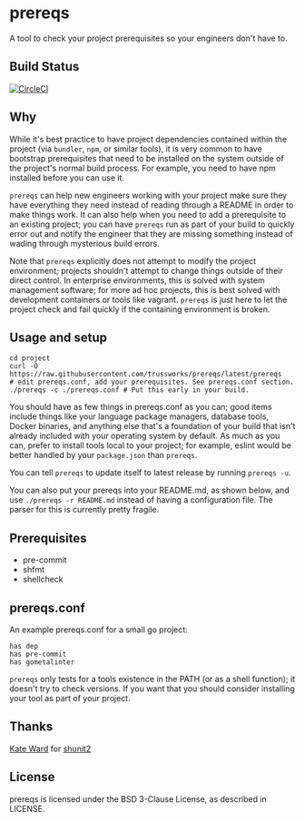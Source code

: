 # prereqs

A tool to check your project prerequisites so your engineers don't have to.

## Build Status

[![CircleCI](https://circleci.com/gh/trussworks/prereqs.svg?style=shield)](https://circleci.com/gh/trussworks/prereqs)

## Why

While it's best practice to have project dependencies contained within the project (via `bundler`, `npm`, or similar tools), it is very common to have bootstrap prerequisites that need to be installed on the system outside of the project's normal build process. For example, you need to have npm installed before you can use it.

`prereqs` can help new engineers working with your project make sure they have everything they need instead of reading through a README in order to make things work. It can also help when you need to add a prerequisite to an existing project; you can have `prereqs` run as part of your build to quickly error out and notify the engineer that they are missing something instead of wading through mysterious build errors.

Note that `prereqs` explicitly does not attempt to modify the project environment; projects shouldn't attempt to change things outside of their direct control. In enterprise environments, this is solved with system management software; for more ad hoc projects, this is best solved with development containers or tools like vagrant. `prereqs` is just here to let the project check and fail quickly if the containing environment is broken.

## Usage and setup

``` shell
cd project
curl -O https://raw.githubusercontent.com/trussworks/prereqs/latest/prereqs
# edit prereqs.conf, add your prerequisites. See prereqs.conf section.
./prereqs -c ./prereqs.conf # Put this early in your build.
```

You should have as few things in prereqs.conf as you can; good items include things like your language package managers, database tools, Docker binaries, and anything else that's a foundation of your build that isn't already included with your operating system by default. As much as you can, prefer to install tools local to your project; for example, eslint would be better handled by your `package.json` than `prereqs`.

You can tell `prereqs` to update itself to latest release by running `prereqs -u`.

You can also put your prereqs into your README.md, as shown below, and use `./prereqs -r README.md` instead of having a configuration file. The parser for this is currently pretty fragile.

## Prerequisites

- pre-commit
- shfmt
- shellcheck

## prereqs.conf

An example prereqs.conf for a small go project:

    has dep
    has pre-commit
    has gometalinter

`prereqs` only tests for a tools existence in the PATH (or as a shell function); it doesn't try to check versions. If you want that you should consider installing your tool as part of your project.

## Thanks

[Kate Ward](mailto:kate.ward@forestent.com) for [shunit2](<https://github.com/kward/shunit2>)

## License

prereqs is licensed under the BSD 3-Clause License, as described in LICENSE.

